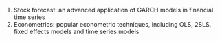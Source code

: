 1. Stock forecast: an advanced application of GARCH models in financial time series
2. Econometrics: popular econometric techniques, including OLS, 2SLS, fixed effects models and time series models
